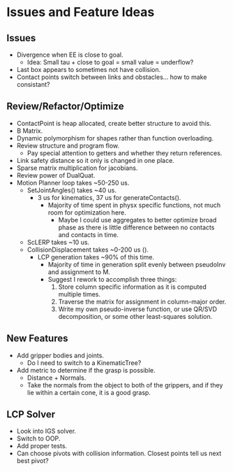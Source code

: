 # Issues and Feature Ideas

## Issues
- Divergence when EE is close to goal.
    - Idea: Small tau + close to goal = small value = underflow?
- Last box appears to sometimes not have collision.
- Contact points switch between links and obstacles... how to make consistant?

## Review/Refactor/Optimize
- ContactPoint is heap allocated, create better structure to avoid this.
- B Matrix.
- Dynamic polymorphism for shapes rather than function overloading.
- Review structure and program flow.
    - Pay special attention to getters and whether they return references.
- Link safety distance so it only is changed in one place.
- Sparse matrix multiplication for jacobians.
- Review power of DualQuat.
- Motion Planner loop takes ~50-250 us.
    - SetJointAngles() takes ~40 us.
        - 3 us for kinematics, 37 us for generateContacts().
            - Majority of time spent in physx specific functions, not much room for optimization here.
                - Maybe I could use aggregates to better optimize broad phase as there is little difference between no contacts and contacts in time.
    - ScLERP takes ~10 us.
    - CollisionDisplacement takes ~0-200 us ().
        - LCP generation takes ~90% of this time.
            - Majority of time in generation split evenly between pseudoInv and assignment to M.
            - Suggest I rework to accomplish three things:
                1. Store column specific information as it is computed multiple times.
                2. Traverse the matrix for assignment in column-major order.
                3. Write my own pseudo-inverse function, or use QR/SVD decomposition, or some other least-squares solution.

## New Features
- Add gripper bodies and joints.
    - Do I need to switch to a KinematicTree?
- Add metric to determine if the grasp is possible.
    - Distance + Normals.
    - Take the normals from the object to both of the grippers, and if they lie within a certain cone, it is a good grasp.

## LCP Solver
- Look into IGS solver.
- Switch to OOP.
- Add proper tests.
- Can choose pivots with collision information. Closest points tell us next best pivot?
